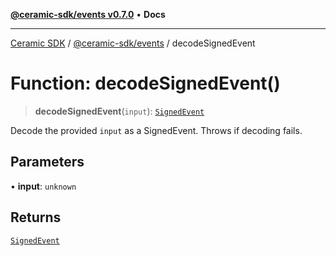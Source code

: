 [**@ceramic-sdk/events v0.7.0**](../README.md) • **Docs**

***

[Ceramic SDK](../../../README.md) / [@ceramic-sdk/events](../README.md) / decodeSignedEvent

# Function: decodeSignedEvent()

> **decodeSignedEvent**(`input`): [`SignedEvent`](../type-aliases/SignedEvent.md)

Decode the provided `input` as a SignedEvent. Throws if decoding fails.

## Parameters

• **input**: `unknown`

## Returns

[`SignedEvent`](../type-aliases/SignedEvent.md)
